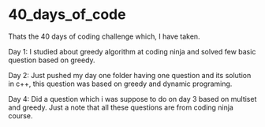 # 40_days_of_code

Thats the 40 days of coding challenge which, I have taken.

Day 1: I studied about greedy algorithm at coding ninja and solved few basic question based on greedy.

Day 2: Just pushed my day one folder having one question and its solution in c++, this question was based on greedy and dynamic 
       programing.
       
Day 4: Did a question which i was suppose to do on day 3 based on multiset and greedy. Just a note that all these questions are from coding ninja course.
